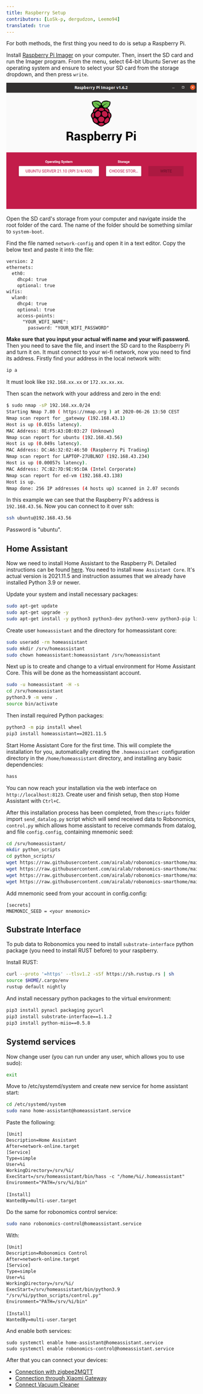 ```yaml
---
title: Raspberry Setup
contributors: [LoSk-p, dergudzon, Leemo94]
translated: true
---
```


For both methods, the first thing you need to do is setup a Raspberry Pi.

Install [Raspberry Pi Imager](https://www.raspberrypi.com/software/) on your computer. Then, insert the SD card and run the Imager program. From the menu, select 64-bit Ubuntu Server as the operating system and ensure to select your SD card from the storage dropdown, and then press `write`.

![pi](../images/home-assistant/pi.png)

Open the SD card's storage from your computer and navigate inside the root folder of the card. The name of the folder should be something similar to `system-boot`.

Find the file named `network-config` and open it in a text editor. Copy the below text and paste it into the file:
```
version: 2
ethernets:
  eth0:
    dhcp4: true
    optional: true
wifis:
  wlan0:
    dhcp4: true
    optional: true
    access-points:
      "YOUR_WIFI_NAME":
        password: "YOUR_WIFI_PASSWORD"
```

**Make sure that you input your actual wifi name and your wifi password.** Then you need to save the file, and insert the SD card to the Raspberry Pi and turn it on. It must connect to your wi-fi network, now you need to find its address. Firstly find your address in the local network with:
```bash
ip a
```
It must look like `192.168.xx.xx` or `172.xx.xx.xx`.

Then scan the network with your address and zero in the end:

```bash 
$ sudo nmap -sP 192.168.xx.0/24
Starting Nmap 7.80 ( https://nmap.org ) at 2020-06-26 13:50 CEST
Nmap scan report for _gateway (192.168.43.1)
Host is up (0.015s latency).
MAC Address: 8E:F5:A3:DB:03:27 (Unknown)
Nmap scan report for ubuntu (192.168.43.56)
Host is up (0.049s latency).
MAC Address: DC:A6:32:02:46:50 (Raspberry Pi Trading)
Nmap scan report for LAPTOP-27UBLNO7 (192.168.43.234)
Host is up (0.00057s latency).
MAC Address: 7C:B2:7D:9E:95:DA (Intel Corporate)
Nmap scan report for ed-vm (192.168.43.138)
Host is up.
Nmap done: 256 IP addresses (4 hosts up) scanned in 2.07 seconds
```
In this example we can see that the Raspberry Pi's address is `192.168.43.56`. Now you can connect to it over ssh:
```bash
ssh ubuntu@192.168.43.56
```
Password is "ubuntu".

## Home Assistant

Now we need to install Home Assistant to the Raspberry Pi. Detailed instructions can be found [here](https://www.home-assistant.io/installation/linux#install-home-assistant-core). You need to install `Home Assistant Core`. It's actual version is 2021.11.5 and instruction assumes that we already have installed Python 3.9 or newer.

Update your system and install necessary packages:
```bash
sudo apt-get update
sudo apt-get upgrade -y
sudo apt-get install -y python3 python3-dev python3-venv python3-pip libffi-dev libssl-dev libjpeg-dev zlib1g-dev autoconf build-essential libopenjp2-7 libtiff5 libturbojpeg0 tzdata libcurl4-openssl-dev
```
Create user `homeassistant` and the directory for homeassistant core:
```bash
sudo useradd -rm homeassistant
sudo mkdir /srv/homeassistant
sudo chown homeassistant:homeassistant /srv/homeassistant
```
Next up is to create and change to a virtual environment for Home Assistant Core. This will be done as the homeassistant account.
```bash
sudo -u homeassistant -H -s
cd /srv/homeassistant
python3.9 -m venv .
source bin/activate
```
Then install required Python packages:
```bash
python3 -m pip install wheel
pip3 install homeassistant==2021.11.5
```
Start Home Assistant Core for the first time. This will complete the installation for you, automatically creating the `.homeassistant `configuration directory in the `/home/homeassistant` directory, and installing any basic dependencies:
```bash
hass
```
You can now reach your installation via the web interface on `http://localhost:8123`. Create user and finish setup, then stop Home Assistant with `Ctrl+C`.

After this installation process has been completed, from the`scripts` folder import `send_datalog.py` script which will send received data to Robonomics, `control.py` which allows home assistant to receive commands from datalog, and file `config.config`, containing mnemonic seed:

```bash
cd /srv/homeassistant/
mkdir python_scripts
cd python_scripts/
wget https://raw.githubusercontent.com/airalab/robonomics-smarthome/main/python_scripts/send_datalog.py
wget https://raw.githubusercontent.com/airalab/robonomics-smarthome/main/python_scripts/control.py
wget https://raw.githubusercontent.com/airalab/robonomics-smarthome/main/python_scripts/config.config
wget https://raw.githubusercontent.com/airalab/robonomics-smarthome/main/python_scripts/utils.py
```

Add mnemonic seed from your account in config.config:
```
[secrets]
MNEMONIC_SEED = <your mnemonic>
```

## Substrate Interface

To pub data to Robonomics you need to install `substrate-interface` python package (you need to install RUST before) to your raspberry. 

Install RUST:
```bash
curl --proto '=https' --tlsv1.2 -sSf https://sh.rustup.rs | sh
source $HOME/.cargo/env
rustup default nightly
```
And install necessary python packages to the virtual environment:
```bash
pip3 install pynacl packaging pycurl
pip3 install substrate-interface==1.1.2
pip3 install python-miio==0.5.8
```
## Systemd services

Now change user (you can run under any user, which allows you to use sudo):

```bash
exit
```

Move to /etc/systemd/system and create new service for home assistant start: 

```bash
cd /etc/systemd/system
sudo nano home-assistant@homeassistant.service 
```

Paste the following:

```
[Unit]
Description=Home Assistant
After=network-online.target
[Service]
Type=simple
User=%i
WorkingDirectory=/srv/%i/
ExecStart=/srv/homeassistant/bin/hass -c "/home/%i/.homeassistant"
Environment="PATH=/srv/%i/bin"

[Install]
WantedBy=multi-user.target
```

Do the same for robonomics control service:

```bash
sudo nano robonomics-control@homeassistant.service 
```
With:

```
[Unit]
Description=Robonomics Control
After=network-online.target
[Service]
Type=simple
User=%i
WorkingDirectory=/srv/%i/
ExecStart=/srv/homeassistant/bin/python3.9 "/srv/%i/python_scripts/control.py"
Environment="PATH=/srv/%i/bin"

[Install]
WantedBy=multi-user.target
```

And enable both services:
```
sudo systemctl enable home-assistant@homeassistant.service
sudo systemctl enable robonomics-control@homeassistant.service
```

After that you can connect your devices:
- [Connection with zigbee2MQTT](/docs/zigbee2MQTT/)
- [Connection through Xiaomi Gateway](/docs/xiaomi_gateway/)
- [Connect Vacuum Cleaner](/docs/vacuum_connect/)